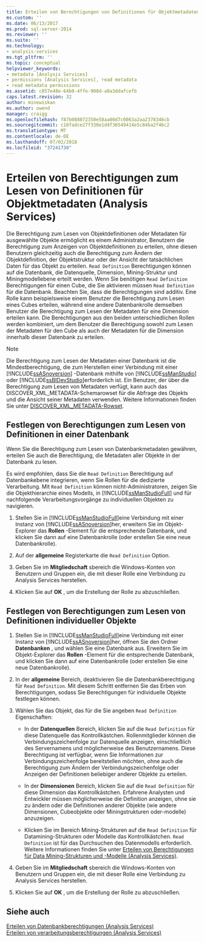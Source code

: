 ```yaml
---
title: Erteilen von Berechtigungen von Definitionen für Objektmetadaten (Analysis Services) zum Lesen | Microsoft-Dokumentation
ms.custom: ''
ms.date: 06/13/2017
ms.prod: sql-server-2014
ms.reviewer: ''
ms.suite: ''
ms.technology:
- analysis-services
ms.tgt_pltfrm: ''
ms.topic: conceptual
helpviewer_keywords:
- metadata [Analysis Services]
- permissions [Analysis Services], read metadata
- read metadata permissions
ms.assetid: c857e48e-64b0-4ffe-900d-a0a3ddafcefb
caps.latest.revision: 32
author: minewiskan
ms.author: owend
manager: craigg
ms.openlocfilehash: f87b088072350e58aa00d7c0063a2aa2378346cb
ms.sourcegitcommit: c18fadce27f330e1d4f36549414e5c84ba2f46c2
ms.translationtype: MT
ms.contentlocale: de-DE
ms.lasthandoff: 07/02/2018
ms.locfileid: "37241730"
---
```

# <a name="grant-read-definition-permissions-on-object-metadata-analysis-services"></a>Erteilen von Berechtigungen zum Lesen von Definitionen für Objektmetadaten (Analysis Services)
  Die Berechtigung zum Lesen von Objektdefinitionen oder Metadaten für ausgewählte Objekte ermöglicht es einem Administrator, Benutzern die Berechtigung zum Anzeigen von Objektdefinitionen zu erteilen, ohne diesen Benutzern gleichzeitig auch die Berechtigung zum Ändern der Objektdefinition, der Objektstruktur oder der Ansicht der tatsächlichen Daten für das Objekt zu erteilen. `Read Definition` Berechtigungen können auf die Datenbank, die Datenquelle, Dimension, Mining-Struktur und Miningmodellebene erteilt werden. Wenn Sie benötigen `Read Definition` Berechtigungen für einen Cube, die Sie aktivieren müssen `Read Definition` für die Datenbank. Beachten Sie, dass die Berechtigungen sind additiv. Eine Rolle kann beispielsweise einem Benutzer die Berechtigung zum Lesen eines Cubes erteilen, während eine andere Datenbankrolle demselben Benutzer die Berechtigung zum Lesen der Metadaten für eine Dimension erteilen kann. Die Berechtigungen aus den beiden unterschiedlichen Rollen werden kombiniert, um dem Benutzer die Berechtigung sowohl zum Lesen der Metadaten für den Cube als auch der Metadaten für die Dimension innerhalb dieser Datenbank zu erteilen.  
  
> [!NOTE]  
>  Die Berechtigung zum Lesen der Metadaten einer Datenbank ist die Mindestberechtigung, die zum Herstellen einer Verbindung mit einer [!INCLUDE[ssASnoversion](../../includes/ssasnoversion-md.md)] -Datenbank mithilfe von [!INCLUDE[ssManStudio](../../includes/ssmanstudio-md.md)] oder [!INCLUDE[ssBIDevStudio](../../includes/ssbidevstudio-md.md)]erforderlich ist. Ein Benutzer, der über die Berechtigung zum Lesen von Metadaten verfügt, kann auch das DISCOVER_XML_METADATA-Schemarowset für die Abfrage des Objekts und die Ansicht seiner Metadaten verwenden. Weitere Informationen finden Sie unter [DISCOVER_XML_METADATA-Rowset](../schema-rowsets/xml/discover-xml-metadata-rowset.md).  
  
## <a name="set-read-definition-permissions-on-a-database"></a>Festlegen von Berechtigungen zum Lesen von Definitionen in einer Datenbank  
 Wenn Sie die Berechtigung zum Lesen von Datenbankmetadaten gewähren, erteilen Sie auch die Berechtigung, die Metadaten aller Objekte in der Datenbank zu lesen.  
  
 Es wird empfohlen, dass Sie die `Read Definition` Berechtigung auf Datenbankebene integrieren, wenn Sie Rollen für die dedizierte Verarbeitung. Mit `Read Definition` können nicht-Administratoren, zeigen Sie die Objekthierarchie eines Modells, in [!INCLUDE[ssManStudioFull](../../includes/ssmanstudiofull-md.md)] und für nachfolgende Verarbeitungsvorgänge zu individuellen Objekten zu navigieren.  
  
1.  Stellen Sie in [!INCLUDE[ssManStudioFull](../../includes/ssmanstudiofull-md.md)]eine Verbindung mit einer Instanz von [!INCLUDE[ssASnoversion](../../includes/ssasnoversion-md.md)]her, erweitern Sie im Objekt-Explorer das **Rollen** -Element für die entsprechende Datenbank, und klicken Sie dann auf eine Datenbankrolle (oder erstellen Sie eine neue Datenbankrolle).  
  
2.  Auf der **allgemeine** Registerkarte die `Read Definition` Option.  
  
3.  Geben Sie im **Mitgliedschaft** sbereich die Windows-Konten von Benutzern und Gruppen ein, die mit dieser Rolle eine Verbindung zu Analysis Services herstellen.  
  
4.  Klicken Sie auf **OK** , um die Erstellung der Rolle zu abzuschließen.  
  
## <a name="set-read-definition-permissions-on-individual-objects"></a>Festlegen von Berechtigungen zum Lesen von Definitionen individueller Objekte  
  
1.  Stellen Sie in [!INCLUDE[ssManStudioFull](../../includes/ssmanstudiofull-md.md)]eine Verbindung mit einer Instanz von [!INCLUDE[ssASnoversion](../../includes/ssasnoversion-md.md)]her, öffnen Sie den Ordner **Datenbanken** , und wählen Sie eine Datenbank aus. Erweitern Sie im Objekt-Explorer das **Rollen** -Element für die entsprechende Datenbank, und klicken Sie dann auf eine Datenbankrolle (oder erstellen Sie eine neue Datenbankrolle).  
  
2.  In der **allgemeine** Bereich, deaktivieren Sie die Datenbankberechtigung für `Read Definition`. Mit diesem Schritt entfernen Sie das Erben von Berechtigungen, sodass Sie Berechtigungen für individuelle Objekte festlegen können.  
  
3.  Wählen Sie das Objekt, das für die Sie angeben `Read Definition` Eigenschaften:  
  
    -   In der **Datenquellen** Bereich, klicken Sie auf die `Read Definition` für diese Datenquelle das Kontrollkästchen. Rollenmitglieder können die Verbindungszeichenfolge zur Datenquelle anzeigen, einschließlich des Servernamens und möglicherweise des Benutzernamens. Diese Berechtigung ist verfügbar, wenn Sie Informationen zur Verbindungszeichenfolge bereitstellen möchten, ohne auch die Berechtigung zum Ändern der Verbindungszeichenfolge oder Anzeigen der Definitionen beliebiger anderer Objekte zu erteilen.  
  
    -   In der **Dimensionen** Bereich, klicken Sie auf die `Read Definition` für diese Dimension das Kontrollkästchen. Erfahrene Analysten und Entwickler müssen möglicherweise die Definition anzeigen, ohne sie zu ändern oder die Definitionen anderer Objekte (wie andere Dimensionen, Cubeobjekte oder Miningstrukturen oder-modelle) anzuzeigen.  
  
    -   Klicken Sie im Bereich Mining-Strukturen auf die `Read Definition` für Datamining-Strukturen oder Modelle das Kontrollkästchen. `Read Definition` ist für das Durchsuchen des Datenmodells erforderlich. Weitere Informationen finden Sie unter [Erteilen von Berechtigungen für Data Mining-Strukturen und -Modelle &#40;Analysis Services&#41;](grant-permissions-on-data-mining-structures-and-models-analysis-services.md).  
  
4.  Geben Sie im **Mitgliedschaft** sbereich die Windows-Konten von Benutzern und Gruppen ein, die mit dieser Rolle eine Verbindung zu Analysis Services herstellen.  
  
5.  Klicken Sie auf **OK** , um die Erstellung der Rolle zu abzuschließen.  
  
## <a name="see-also"></a>Siehe auch  
 [Erteilen von Datenbankberechtigungen &#40;Analysis Services&#41;](grant-database-permissions-analysis-services.md)   
 [Erteilen von verarbeitungsberechtigungen &#40;Analysis Services&#41;](grant-process-permissions-analysis-services.md)  
  
  
